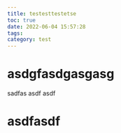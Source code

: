 ```yaml
---
title: testesttestetse
toc: true
date: 2022-06-04 15:57:28
tags:
category: test
---
```



# asdgfasdgasgasg

sadfas
asdf
asdf


# asdfasdf
